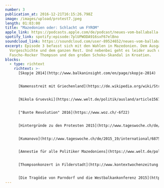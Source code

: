 ```yaml
---
number: 3
publication_at: 2016-12-21T16:15:26.798Z
image: /images/upload/protest7.jpeg
length: 01:03:00
title: "Mazedonien oder: Schlacht um FYROM"
apple_link: https://podcasts.apple.com/de/podcast/neues-vom-ballaballa-balkan-episode-3-mazedonien-oder/id1170436903?i=1000379211291
spotify_link: spotify:episode:7plUPWODA916sxF67elBno
soundcloud_link: https://soundcloud.com/user-89524652/neues-vom-ballaballa-balkan-episode-3-mazedonien-oder-schlacht-um-fyrom
excerpt: Episode 3 befasst sich mit den Wahlen in Mazedonien. Dem Ausgang, der
  Vorgeschichte und dem ganzen Rest. Und nebenbei geht es leider auch um Berlin,
  Fascho-Rocker Thompson und den großen Schoko-Skandal in Kroatien.
blocks:
  - type: richtext
    richtext: >-
      [Skopje 2014](http://www.balkaninsight.com/en/page/skopje-2014)


      [Namensstreit mit Griechenland](https://de.wikipedia.org/wiki/Streit_um_den_Namen_Mazedonien)


      [Nikola Gruevski](https://www.welt.de/politik/ausland/article156773921/Mazedoniens-starker-Mann-agiert-wie-Erdogan.html)


      ["Bunte Revolution" 2016](https://www.woz.ch/-6f22)


      [Hintergründe zu den Protesten 2015](http://www.tageswoche.ch/de/2015_21/international/688797/)


      [Kumanovo](http://www.tageswoche.ch/de/2015_19/international/687572/)


      [Amnestie für alle Politiker Mazedoniens](https://www.welt.de/politik/ausland/article154520329/Wo-auch-Tote-in-den-Waehlerverzeichnissen-stehen.html)


      [Thompsonkonzert in Filderstadt](http://www.kontextwochenzeitung.de/kultur/296/rechtsrock-in-filderstadt-4026.html)


      [Die Tragödie von Parndorf und die Westbalkankonferenz 2015](http://www.tageswoche.ch/de/2015_35/international/697164/)
---
```

